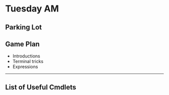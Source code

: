 # Tuesday AM



## Parking Lot




## Game Plan
* Introductions
* Terminal tricks
* Expressions



--------------

## List of Useful Cmdlets
